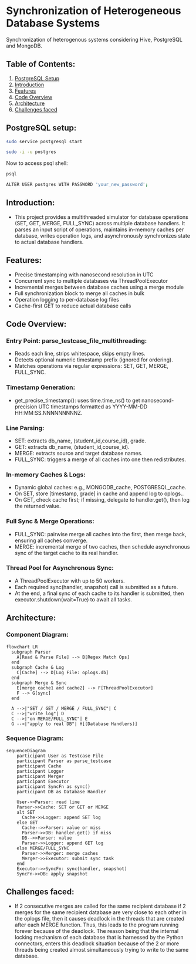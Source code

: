 # Synchronization of Heterogeneous Database Systems
Synchronization of heterogenous systems considering Hive, PostgreSQL and MongoDB.

## Table of Contents:
1. [PostgreSQL Setup](#postgresql-setup)
2. [Introduction](#introduction)
3. [Features](#features)
4. [Code Overview](#code-overview)
5. [Architecture](#architecture)
6. [Challenges faced](#challenges-faced)

## PostgreSQL setup:

```bash
sudo service postgresql start
```
```bash
sudo -i -u postgres
```

Now to access psql shell:
```bash
psql
```
```bash
ALTER USER postgres WITH PASSWORD 'your_new_password';
```

## Introduction:
- This project provides a multithreaded simulator for database operations (SET, GET, MERGE, FULL_SYNC) across multiple database handlers. It parses an input script of operations, maintains in-memory caches per database, writes operation logs, and asynchronously synchronizes state to actual database handlers.

## Features:
- Precise timestamping with nanosecond resolution in UTC
- Concurrent sync to multiple databases via ThreadPoolExecutor
- Incremental merges between database caches using a merge module
- Full synchronization block to merge all caches in bulk
- Operation logging to per-database log files
- Cache-first GET to reduce actual database calls

## Code Overview:
### Entry Point: parse_testcase_file_multithreading:
- Reads each line, strips whitespace, skips empty lines.
- Detects optional numeric timestamp prefix (ignored for ordering).
- Matches operations via regular expressions: SET, GET, MERGE, FULL_SYNC.

### Timestamp Generation:
- get_precise_timestamp(): uses time.time_ns() to get nanosecond-precision UTC timestamps formatted as YYYY-MM-DD HH:MM:SS.NNNNNNNNNZ.

### Line Parsing:
- SET: extracts db_name, (student_id,course_id), grade.
- GET: extracts db_name, (student_id,course_id).
- MERGE: extracts source and target database names.
- FULL_SYNC: triggers a merge of all caches into one then redistributes.

### In-memory Caches & Logs:
- Dynamic global caches: e.g., MONGODB_cache, POSTGRESQL_cache.
- On SET, store [timestamp, grade] in cache and append log to oplogs.<db>.
- On GET, check cache first; if missing, delegate to handler.get(), then log the returned value.

### Full Sync & Merge Operations:
- FULL_SYNC: pairwise merge all caches into the first, then merge back, ensuring all caches converge.
- MERGE: incremental merge of two caches, then schedule asynchronous sync of the target cache to its real handler.

### Thread Pool for Asynchronous Sync:
- A ThreadPoolExecutor with up to 50 workers.
- Each required sync(handler, snapshot) call is submitted as a future.
- At the end, a final sync of each cache to its handler is submitted, then executor.shutdown(wait=True) to await all tasks.

## Architecture:
### Component Diagram:
```mermaid
flowchart LR
  subgraph Parser
    A[Read & Parse File] --> B[Regex Match Ops]
  end
  subgraph Cache & Log
    C[Cache] --> D[Log File: oplogs.db]
  end
  subgraph Merge & Sync
    E[merge cache1 and cache2] --> F[ThreadPoolExecutor]
    F --> G[sync]
  end

  A -->|"SET / GET / MERGE / FULL_SYNC"| C
  C -->|"write log"| D
  C -->|"on MERGE/FULL_SYNC"| E
  G -->|"apply to real DB"| H[(Database Handlers)]
```

### Sequence Diagram:
```mermaid
sequenceDiagram
    participant User as Testcase File
    participant Parser as parse_testcase
    participant Cache
    participant Logger
    participant Merger
    participant Executor
    participant SyncFn as sync()
    participant DB as Database Handler

    User->>Parser: read line
    Parser->>Cache: SET or GET or MERGE
    alt SET
      Cache->>Logger: append SET log
    else GET
      Cache-->>Parser: value or miss
      Parser->>DB: handler.get() if miss
      DB-->>Parser: value
      Parser->>Logger: append GET log
    else MERGE/FULL_SYNC
      Parser->>Merger: merge caches
      Merger->>Executor: submit sync task
    end
    Executor->>SyncFn: sync(handler, snapshot)
    SyncFn->>DB: apply snapshot
```

## Challenges faced:
- If 2 consecutive merges are called for the same recipient database if 2 merges for the same recipient database are very close to each other in the oplogs file, then it causes deadlock in the threads that are created after each MERGE function. Thus, this leads to the program running forever because of the deadlock. The reason being that the internal locking mechanism of each database that is harnessed by the Python connectors, enters this deadlock situation because of the 2 or more threads being created almost simultaneously trying to write to the same database.
